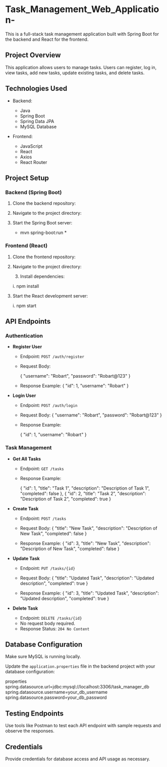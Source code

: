
# Task_Management_Web_Application-
 This is a full-stack task management application built with Spring Boot for the backend and React for the frontend.
 
## Project Overview
This application allows users to manage tasks. Users can register, log in, view tasks, add new tasks, update existing tasks, and delete tasks.

## Technologies Used

- Backend:
  - Java
  - Spring Boot
  - Spring Data JPA
  - MySQL Database

- Frontend:
  - JavaScript
  - React
  - Axios
  - React Router


## Project Setup

### Backend (Spring Boot)

1. Clone the backend repository:
   

2. Navigate to the project directory:
   
3. Start the Spring Boot server:

   * mvn spring-boot:run *
   

### Frontend (React)

1. Clone the frontend repository:
   
   
2. Navigate to the project directory:
   
   3. Install dependencies:
  
    i. npm install
   

4. Start the React development server:

   i. npm start
   

## API Endpoints

### Authentication

- **Register User**
  - Endpoint: `POST /auth/register`
  - Request Body:
    
    {
      "username": "Robart",
      "password": "Robart@123"
    }
  
  - Response Example:
    {
      "id": 1,
      "username": "Robart"
    }
    

- **Login User**
  - Endpoint: `POST /auth/login`
  - Request Body:
    {
      "username": "Robart",
      "password": "Robart@123"
    }
    
  - Response Example:
   
    {
      "id": 1,
      "username": "Robart"
    }
    

### Task Management

- **Get All Tasks**
  - Endpoint: `GET /tasks`
  - Response Example:
        
      {
        "id": 1,
        "title": "Task 1",
        "description": "Description of Task 1",
        "completed": false
      },
      {
        "id": 2,
        "title": "Task 2",
        "description": "Description of Task 2",
        "completed": true
      }
    
    

- **Create Task**
  - Endpoint: `POST /tasks`
  - Request Body:
    {
      "title": "New Task",
      "description": "Description of New Task",
      "completed": false
    }
    
  - Response Example:
    {
      "id": 3,
      "title": "New Task",
      "description": "Description of New Task",
      "completed": false
    }
    

- **Update Task**
  - Endpoint: `PUT /tasks/{id}`
  - Request Body:
    {
      "title": "Updated Task",
      "description": "Updated description",
      "completed": true
    }
    
  - Response Example:
    {
      "id": 3,
      "title": "Updated Task",
      "description": "Updated description",
      "completed": true
    }
   

- **Delete Task**
  - Endpoint: `DELETE /tasks/{id}`
  - No request body required.
  - Response Status: `204 No Content`

## Database Configuration
Make sure MySQL is running locally.

Update the `application.properties` file in the backend project with your database configuration:

properties
spring.datasource.url=jdbc:mysql://localhost:3306/task_manager_db
spring.datasource.username=your_db_username
spring.datasource.password=your_db_password


## Testing Endpoints
Use tools like Postman  to test each API endpoint with sample requests and observe the responses.

## Credentials
Provide credentials for database access and API usage as necessary.





